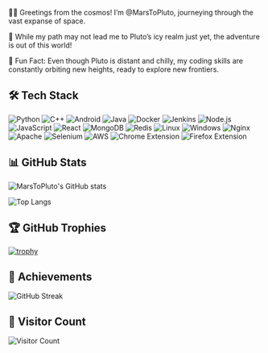 👨‍🚀 Greetings from the cosmos! I’m @MarsToPluto, journeying through the vast expanse of space.

🚀 While my path may not lead me to Pluto’s icy realm just yet, the adventure is out of this world!

🌌 Fun Fact: Even though Pluto is distant and chilly, my coding skills are constantly orbiting new heights, ready to explore new frontiers.


## 🛠️ Tech Stack

![Python](https://img.shields.io/badge/Python-3776AB?style=for-the-badge&logo=python&logoColor=white)
![C++](https://img.shields.io/badge/C++-00599C?style=for-the-badge&logo=cplusplus&logoColor=white)
![Android](https://img.shields.io/badge/Android-3DDC84?style=for-the-badge&logo=android&logoColor=white)
![Java](https://img.shields.io/badge/Java-007396?style=for-the-badge&logo=java&logoColor=white)
![Docker](https://img.shields.io/badge/Docker-2496ED?style=for-the-badge&logo=docker&logoColor=white)
![Jenkins](https://img.shields.io/badge/Jenkins-D24939?style=for-the-badge&logo=jenkins&logoColor=white)
![Node.js](https://img.shields.io/badge/Node.js-339933?style=for-the-badge&logo=nodedotjs&logoColor=white)
![JavaScript](https://img.shields.io/badge/JavaScript-F7DF1E?style=for-the-badge&logo=javascript&logoColor=black)
![React](https://img.shields.io/badge/React-61DAFB?style=for-the-badge&logo=react&logoColor=black)
![MongoDB](https://img.shields.io/badge/MongoDB-47A248?style=for-the-badge&logo=mongodb&logoColor=white)
![Redis](https://img.shields.io/badge/Redis-DC382D?style=for-the-badge&logo=redis&logoColor=white)
![Linux](https://img.shields.io/badge/Linux-FCC624?style=for-the-badge&logo=linux&logoColor=black)
![Windows](https://img.shields.io/badge/Windows-0078D6?style=for-the-badge&logo=windows&logoColor=white)
![Nginx](https://img.shields.io/badge/Nginx-009639?style=for-the-badge&logo=nginx&logoColor=white)
![Apache](https://img.shields.io/badge/Apache-D22128?style=for-the-badge&logo=apache&logoColor=white)
![Selenium](https://img.shields.io/badge/Selenium-43B02A?style=for-the-badge&logo=selenium&logoColor=white)
![AWS](https://img.shields.io/badge/AWS-232F3E?style=for-the-badge&logo=amazon-aws&logoColor=white)
![Chrome Extension](https://img.shields.io/badge/Chrome%20Extension-4285F4?style=for-the-badge&logo=googlechrome&logoColor=white)
![Firefox Extension](https://img.shields.io/badge/Firefox%20Extension-FF7139?style=for-the-badge&logo=firefoxbrowser&logoColor=white)

## 📊 GitHub Stats

![MarsToPluto's GitHub stats](https://github-readme-stats.vercel.app/api?username=MarsToPluto&show_icons=true&theme=radical)

![Top Langs](https://github-readme-stats.vercel.app/api/top-langs/?username=MarsToPluto&layout=compact&theme=radical)

## 🏆 GitHub Trophies

[![trophy](https://github-profile-trophy.vercel.app/?username=MarsToPluto&theme=darkhub)](https://github.com/ryo-ma/github-profile-trophy)

## 🚀 Achievements

![GitHub Streak](https://streak-stats.demolab.com?user=MarsToPluto&theme=radical)

## 🌟 Visitor Count

![Visitor Count](https://visitor-badge.glitch.me/badge?page_id=MarsToPluto.MarsToPluto)

